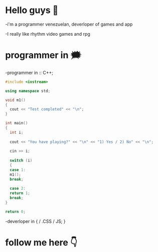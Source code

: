 # Hello guys 👋
-i'm a programmer venezuelan, deverloper of games and app

-I really like rhythm video games and rpg

# programmer in 🗯️
-programmer in :: C++;
```c++
#include <iostream>

using namespace std;

void m1()
{
  cout << "Test completed" << "\n";
}

int main()
{
  int i;
  
  cout << "You have playing?" << "\n" << "1) Yes / 2) No" << "\n";
 
  cin >> i;
  
  switch (i)
  {
  case 1:
  m1();
  break;
  
  case 2:
  return 1;
  break;
}

return 0;
```
-deverloper in { <HTMl> / .CSS / JS; }

# follow me here 👇

